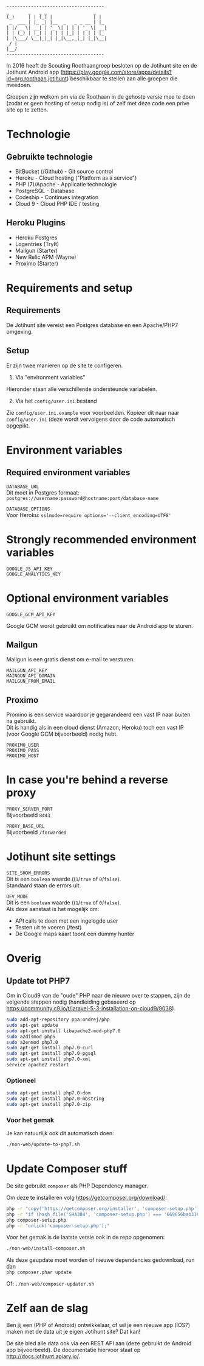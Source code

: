    ------------------------------------
    _       _   _ _                 _   
    (_)     | | (_) |               | |  
     _  ___ | |_ _| |__  _   _ _ __ | |_ 
    | |/ _ \| __| | '_ \| | | | '_ \| __|
    | | (_) | |_| | | | | |_| | | | | |_ 
    | |\___/ \__|_|_| |_|\__,_|_| |_|\__|
    _/ |                                  
    |__/                                   
    ------------------------------------

In 2016 heeft de Scouting Roothaangroep besloten op de Jotihunt site en de Jotihunt Android app (https://play.google.com/store/apps/details?id=org.roothaan.jotihunt) beschikbaar te stellen aan alle groepen die meedoen.

Groepen zijn welkom om via de Roothaan in de gehoste versie mee te doen (zodat er geen hosting of setup nodig is) of zelf met deze code een prive site op te zetten.

# Technologie

## Gebruikte technologie
- BitBucket (/Github) - Git source control
- Heroku - Cloud hosting ("Platform as a service")
- PHP (7)/Apache - Applicatie technologie
- PostgreSQL - Database
- Codeship - Continues integration
- Cloud 9 - Cloud PHP IDE / testing

## Heroku Plugins
- Heroku Postgres
- Logentries (TryIt)
- Mailgun (Starter)
- New Relic APM (Wayne)
- Proximo (Starter)

# Requirements and setup
## Requirements
De Jotihunt site vereist een Postgres database en een Apache/PHP7 omgeving.

## Setup
Er zijn twee manieren op de site te configeren.
1) Via "environment variables"

Hieronder staan alle verschillende ondersteunde variabelen.

2) Via het `config/user.ini` bestand

Zie  `config/user.ini.example` voor voorbeelden. Kopieer dit naar naar `config/user.ini` (deze wordt vervolgens door de code automatisch opgepikt.
# Environment variables


## Required environment variables
`DATABASE_URL`  
Dit moet in Postgres formaat: `postgres://username:password@hostname:port/database-name`

`DATABASE_OPTIONS`  
Voor Heroku: `sslmode=require options='--client_encoding=UTF8'`

# Strongly recommended environment variables
`GOOGLE_JS_API_KEY`  
`GOOGLE_ANALYTICS_KEY`

# Optional environment variables
`GOOGLE_GCM_API_KEY`

Google GCM wordt gebruikt om notificaties naar de Android app te sturen.

## Mailgun
Mailgun is een gratis dienst om e-mail te versturen.

`MAILGUN_API_KEY`  
`MAINGUN_API_DOMAIN`  
`MAILGUN_FROM_EMAIL`

## Proximo
Promino is een service waardoor je gegarandeerd een vast IP naar buiten na gebruikt.  
Dit is handig als in een cloud dienst (Amazon, Heroku) toch een vast IP (voor Google GCM bijvoorbeeld) nodig hebt.

`PROXIMO_USER`  
`PROXIMO_PASS`  
`PROXIMO_HOST`

# In case you're behind a reverse proxy
`PROXY_SERVER_PORT`  
Bijvoorbeeld `8443`

`PROXY_BASE_URL`  
Bijvoorbeeld `/forwarded`

# Jotihunt site settings
`SITE_SHOW_ERRORS`  
Dit is een `boolean` waarde ((`1`/`true` of `0`/`false`).  
Standaard staan de errors uit.

`DEV_MODE`  
Dit is een `boolean` waarde ((`1`/`true` of `0`/`false`).  
Als deze aanstaat is het mogelijk om:
- API calls te doen met een ingelogde user
- Testen uit te voeren (/test)
- De Google maps kaart toont een dummy hunter


# Overig
## Update tot PHP7
Om in Cloud9 van de "oude" PHP naar de nieuwe over te stappen, zijn de volgende stappen nodig (handleiding gebaseerd op https://community.c9.io/t/laravel-5-3-installation-on-cloud9/9038).

```bash
sudo add-apt-repository ppa:ondrej/php
sudo apt-get update
sudo apt-get install libapache2-mod-php7.0
sudo a2dismod php5
sudo a2enmod php7.0
sudo apt-get install php7.0-curl
sudo apt-get install php7.0-pgsql
sudo apt-get install php7.0-xml
service apache2 restart
```

### Optioneel
```bash
sudo apt-get install php7.0-dom
sudo apt-get install php7.0-mbstring
sudo apt-get install php7.0-zip
```

### Voor het gemak
Je kan natuurlijk ook dit automatisch doen:
```bash
./non-web/update-to-php7.sh
```

# Update Composer stuff
De site gebruikt `composer` als PHP Dependency manager.  

Om deze te installeren volg https://getcomposer.org/download/:
```bash
php -r "copy('https://getcomposer.org/installer', 'composer-setup.php');"
php -r "if (hash_file('SHA384', 'composer-setup.php') === '669656bab3166a7aff8a7506b8cb2d1c292f042046c5a994c43155c0be6190fa0355160742ab2e1c88d40d5be660b410') { echo 'Installer verified'; } else { echo 'Installer corrupt'; unlink('composer-setup.php'); } echo PHP_EOL;"
php composer-setup.php
php -r "unlink('composer-setup.php');"
```
Voor het gemak is de laatste versie ook in de repo opgenomen:
```bash
./non-web/install-composer.sh
```

Als deze geupdate moet worden of nieuwe dependencies gedownload, run dan  
`php composer.phar update`

Of:
`./non-web/composer-updater.sh`

# Zelf aan de slag
Ben jij een (PHP of Android) ontwikkelaar, of wil je een nieuwe app (IOS?) maken met de data uit je eigen Jotihunt site? Dat kan!

De site bied alle data ook via een REST API aan (deze gebruikt de Android app bijvoorbeeld). De documentatie hiervoor staat op http://docs.jotihunt.apiary.io/.